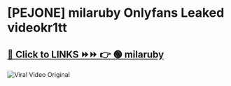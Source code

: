 
 # [PEJONE] milaruby Onlyfans Leaked videokr1tt

## <h2><a href="https://clipsfans.com/milaruby&ref=git">🔗 Click to LINKS ⏩⏩ 👉 🟢 milaruby </a></h2>

<a href="https://clipsfans.com/milaruby&ref=git" rel="nofollow" data-target="animated-image.originalLink"><img src="https://i.ibb.co.com/xMMVF88/686577567.gif" alt="Viral Video Original" style="max-width: 100%; display: inline-block;" data-target="animated-image.originalImage"></a>

